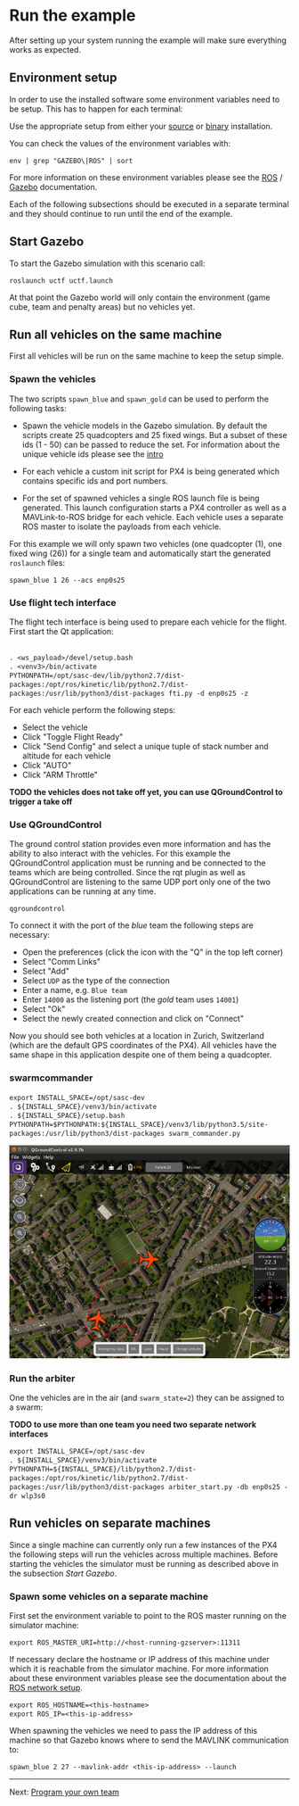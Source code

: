 # Run the example

After setting up your system running the example will make sure everything works as expected.

## Environment setup

In order to use the installed software some environment variables need to be setup.
This has to happen for each terminal:

Use the appropriate setup from either your [source](../install_source/readme.md) or [binary](../install_binary/readme.md) installation. 

You can check the values of the environment variables with:

```console
env | grep "GAZEBO\|ROS" | sort
```

For more information on these environment variables please see the [ROS](http://wiki.ros.org/ROS/EnvironmentVariables) / [Gazebo](http://gazebosim.org/tutorials?tut=components) documentation.

Each of the following subsections should be executed in a separate terminal and they should continue to run until the end of the example.

## Start Gazebo

To start the Gazebo simulation with this scenario call:

```console
roslaunch uctf uctf.launch
```

At that point the Gazebo world will only contain the environment (game cube, team and penalty areas) but no vehicles yet.

## Run all vehicles on the same machine

First all vehicles will be run on the same machine to keep the setup simple.

### Spawn the vehicles

The two scripts `spawn_blue` and `spawn_gold` can be used to perform the following tasks:

* Spawn the vehicle models in the Gazebo simulation.
  By default the scripts create 25 quadcopters and 25 fixed wings.
  But a subset of these ids (1 - 50) can be passed to reduce the set.
  For information about the unique vehicle ids please see the [intro](../intro/readme.md)

* For each vehicle a custom init script for PX4 is being generated which contains specific ids and port numbers.

* For the set of spawned vehicles a single ROS launch file is being generated.
  This launch configuration starts a PX4 controller as well as a MAVLink-to-ROS bridge for each vehicle.
  Each vehicle uses a separate ROS master to isolate the payloads from each vehicle.

For this example we will only spawn two vehicles (one quadcopter (1), one fixed wing (26)) for a single team and automatically start the generated `roslaunch` files:

```console
spawn_blue 1 26 --acs enp0s25
```

### Use flight tech interface

The flight tech interface is being used to prepare each vehicle for the flight.
First start the Qt application:

```console

. <ws_payload>/devel/setup.bash
. <venv3>/bin/activate
PYTHONPATH=/opt/sasc-dev/lib/python2.7/dist-packages:/opt/ros/kinetic/lib/python2.7/dist-packages:/usr/lib/python3/dist-packages fti.py -d enp0s25 -z
```

For each vehicle perform the following steps:

* Select the vehicle
* Click "Toggle Flight Ready"
* Click "Send Config" and select a unique tuple of stack number and altitude for each vehicle
* Click "AUTO"
* Click "ARM Throttle"

**TODO the vehicles does not take off yet, you can use QGroundControl to trigger a take off**

<!--### 2D visualization

Since the vehicles are so small compared to the environment size it is impossible to observe them all at the same time in Gazebo.
A simplified 2D visualization (which is not to scale) can provide that overview as a `rqt plugin`.
The plugin listens to the mavlink messages of each vehicle:

```console
rqt_uctf
```

The quadcopters are visualized as crosses while the fixed wings are depicted as a circle.

![RQt plugin for UCTF](rqt_uctf.png)
-->

### Use QGroundControl

The ground control station provides even more information and has the ability to also interact with the vehicles.
For this example the QGroundControl application must be running and be connected to the teams which are being controlled.
Since the rqt plugin as well as QGroundControl are listening to the same UDP port only one of the two applications can be running at any time.

```console
qgroundcontrol
```

To connect it with the port of the *blue* team the following steps are necessary:

* Open the preferences (click the icon with the "Q" in the top left corner)
* Select "Comm Links"
* Select "Add"
* Select `UDP` as the type of the connection
* Enter a name, e.g. `Blue team`
* Enter `14000` as the listening port (the *gold* team uses `14001`)
* Select "Ok"
* Select the newly created connection and click on "Connect"

Now you should see both vehicles at a location in Zurich, Switzerland (which are the default GPS coordinates of the PX4).
All vehicles have the same shape in this application despite one of them being a quadcopter.


### swarmcommander


```console
export INSTALL_SPACE=/opt/sasc-dev
. ${INSTALL_SPACE}/venv3/bin/activate
. ${INSTALL_SPACE}/setup.bash
PYTHONPATH=$PYTHONPATH:${INSTALL_SPACE}/venv3/lib/python3.5/site-packages:/usr/lib/python3/dist-packages swarm_commander.py
```

![QGroundControl showing trajectory](qgroundcontrol.jpg)

### Run the arbiter

One the vehicles are in the air (and `swarm_state=2`) they can be assigned to a swarm:

**TODO to use more than one team you need two separate network interfaces**

```console
export INSTALL_SPACE=/opt/sasc-dev
. ${INSTALL_SPACE}/venv3/bin/activate
PYTHONPATH=${INSTALL_SPACE}/lib/python2.7/dist-packages:/opt/ros/kinetic/lib/python2.7/dist-packages:/usr/lib/python3/dist-packages arbiter_start.py -db enp0s25 -dr wlp3s0
```

## Run vehicles on separate machines

Since a single machine can currently only run a few instances of the PX4 the following steps will run the vehicles across multiple machines.
Before starting the vehicles the simulator must be running as described above in the subsection *Start Gazebo*.

### Spawn some vehicles on a separate machine

First set the environment variable to point to the ROS master running on the simulator machine:

```console
export ROS_MASTER_URI=http://<host-running-gzserver>:11311
```

If necessary declare the hostname or IP address of this machine under which it is reachable from the simulator machine.
For more information about these environment variables please see the documentation about the [ROS network setup](http://wiki.ros.org/ROS/NetworkSetup).

```console
export ROS_HOSTNAME=<this-hostname>
export ROS_IP=<this-ip-address>
```

When spawning the vehicles we need to pass the IP address of this machine so that Gazebo knows where to send the MAVLINK communication to:

```console
spawn_blue 2 27 --mavlink-addr <this-ip-address> --launch
```

---

Next: [Program your own team](../program_team/readme.md)
